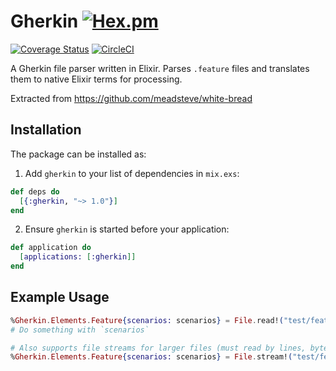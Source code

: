 # Gherkin [![Hex.pm](https://img.shields.io/hexpm/v/gherkin.svg)](https://hex.pm/packages/gherkin)

[![Coverage Status](https://coveralls.io/repos/github/cabbage-ex/gherkin/badge.svg?branch=master)](https://coveralls.io/github/cabbage-ex/gherkin?branch=master)
[![CircleCI](https://circleci.com/gh/cabbage-ex/gherkin.svg?style=svg)](https://circleci.com/gh/cabbage-ex/gherkin)

A Gherkin file parser written in Elixir. Parses `.feature` files and translates them to native Elixir terms for processing.

Extracted from https://github.com/meadsteve/white-bread

## Installation

The package can be installed as:

  1. Add `gherkin` to your list of dependencies in `mix.exs`:


```elixir
def deps do
  [{:gherkin, "~> 1.0"}]
end
```

  2. Ensure `gherkin` is started before your application:

```elixir
def application do
  [applications: [:gherkin]]
end
```

## Example Usage

```elixir
%Gherkin.Elements.Feature{scenarios: scenarios} = File.read!("test/features/coffee.feature") |> Gherkin.parse()
# Do something with `scenarios`

# Also supports file streams for larger files (must read by lines, bytes not supported)
%Gherkin.Elements.Feature{scenarios: scenarios} = File.stream!("test/features/coffee.feature") |> Gherkin.parse()
```
